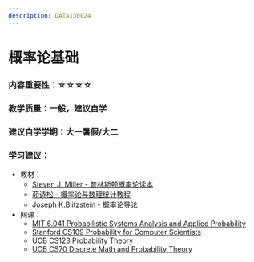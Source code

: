 ```yaml
---
description: DATA130024
---
```


# 概率论基础

### 内容重要性：☆☆☆☆

### 教学质量：一般，建议自学

### 建议自学学期：大一暑假/大二

### 学习建议：

* 教材：
  * [Steven J. Miller - 普林斯顿概率论读本](https://book.douban.com/subject/35193606/)
  * [茆诗松 - 概率论与数理统计教程](https://book.douban.com/subject/34897672/)
  * [Joseph K.Blitzstein - 概率论导论](https://book.douban.com/subject/31195286/)
* 网课：
  * [MIT 6.041 Probabilistic Systems Analysis and Applied Probability](https://www.bilibili.com/video/BV1LE411B7ir)
  * [Stanford CS109 Probability for Computer Scientists](https://www.youtube.com/playlist?list=PLoROMvodv4rOpr_A7B9SriE_iZmkanvUg)
  * [UCB CS123 Probability Theory](https://csdiy.wiki/%E6%95%B0%E5%AD%A6%E8%BF%9B%E9%98%B6/CS126/)
  * [UCB CS70 Discrete Math and Probability Theory](https://csdiy.wiki/%E6%95%B0%E5%AD%A6%E8%BF%9B%E9%98%B6/CS70/)
